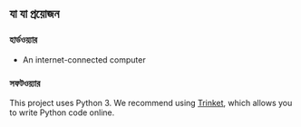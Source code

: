 ## যা যা প্রয়োজন

### হার্ডওয়্যার

+ An internet-connected computer

### সফটওয়্যার

This project uses Python 3. We recommend using [Trinket](https://trinket.io/), which allows you to write Python code online.